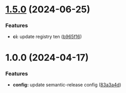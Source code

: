 # [1.5.0](https://github.com/thomassloboda/versionning/compare/v1.4.0...v1.5.0) (2024-06-25)


### Features

* **ci:** update registry ten ([b965f16](https://github.com/thomassloboda/versionning/commit/b965f162b35502e763866417db88a6772790c1d8))

# 1.0.0 (2024-04-17)


### Features

* **config:** update semantic-release config ([83a3a4d](https://github.com/thomassloboda/versionning/commit/83a3a4d3ff1e875e9e85b91dbb939028cec9931a))
